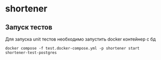 # shortener

## Запуск тестов

Для запуска unit тестов необходимо запустить docker контейнер с бд

```docker compose -f test.docker-compose.yml -p shortener start shortener-test-postgres```